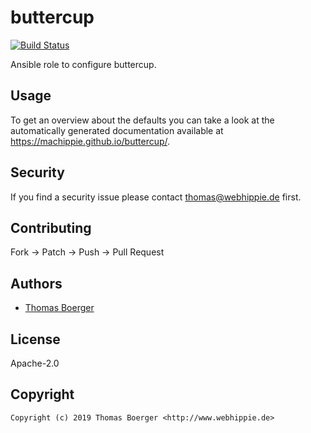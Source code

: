 # buttercup

[![Build Status](https://cloud.drone.io/api/badges/machippie/buttercup/status.svg)](https://cloud.drone.io/machippie/buttercup)

Ansible role to configure buttercup.

## Usage

To get an overview about the defaults you can take a look at the automatically generated documentation available at https://machippie.github.io/buttercup/.

## Security

If you find a security issue please contact thomas@webhippie.de first.


## Contributing

Fork -> Patch -> Push -> Pull Request


## Authors

* [Thomas Boerger](https://github.com/tboerger)


## License

Apache-2.0


## Copyright

```
Copyright (c) 2019 Thomas Boerger <http://www.webhippie.de>
```
